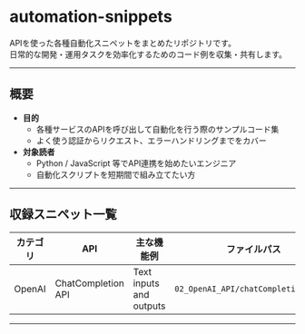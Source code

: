 # automation-snippets

APIを使った各種自動化スニペットをまとめたリポジトリです。  
日常的な開発・運用タスクを効率化するためのコード例を収集・共有します。

---

## 概要

- **目的**  
  - 各種サービスのAPIを呼び出して自動化を行う際のサンプルコード集  
  - よく使う認証からリクエスト、エラーハンドリングまでをカバー  
- **対象読者**  
  - Python / JavaScript 等でAPI連携を始めたいエンジニア  
  - 自動化スクリプトを短期間で組み立てたい方

---

## 収録スニペット一覧

| カテゴリ        | API                       | 主な機能例                               | ファイルパス                             |
| --------------- | ------------------------- | ---------------------------------------- | ---------------------------------------- |
| OpenAI          | ChatCompletion API        | Text inputs and outputs             | `02_OpenAI_API/chatCompletionAPI.py`                  |


---


